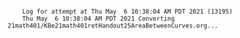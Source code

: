         Log for attempt at Thu May  6 10:38:04 AM PDT 2021 (13195)
        Thu May  6 10:38:04 AM PDT 2021 Converting 21math401/KBe21math401retHandout25AreaBetweenCurves.org...
